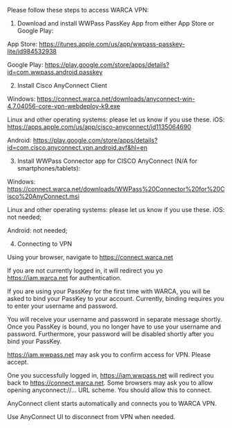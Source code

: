 Please follow these steps to access WARCA VPN:

1. Download and install WWPass PassKey App from either App Store or 
Google Play:

App Store: https://itunes.apple.com/us/app/wwpass-passkey-lite/id984532938

Google Play: 
https://play.google.com/store/apps/details?id=com.wwpass.android.passkey

2. Install Cisco AnyConnect Client

Windows: 
https://connect.warca.net/downloads/anyconnect-win-4.7.04056-core-vpn-webdeploy-k9.exe

Linux and other operating systems: please let us know if you use these.
iOS: https://apps.apple.com/us/app/cisco-anyconnect/id1135064690

Android: 
https://play.google.com/store/apps/details?id=com.cisco.anyconnect.vpn.android.avf&hl=en

3. Install WWPass Connector app for CISCO AnyConnect (N/A for 
smartphones/tablets):

Windows: 
https://connect.warca.net/downloads/WWPass%20Connector%20for%20Cisco%20AnyConnect.msi

Linux and other operating systems: please let us know if you use these.
iOS: not needed;

Android: not needed;

4. Connecting to VPN

Using your browser, navigate to https://connect.warca.net

If you are not currently logged in, it will redirect you yo 
https://iam.warca.net for authentication.

If you are using your PassKey for the first time with WARCA, you 
will be asked to bind your PassKey to your account. Currently, binding 
requires you to enter your username and password.

You will receive your username and password in separate message 
shortly. Once you PassKey is bound, you no longer have to use your 
username and password. Furthermore, your password will be disabled 
shortly after you bind your PassKey.

https://iam.wwpass.net may ask you to confirm access for VPN. 
Please accept.

One you successfully logged in, https://iam.wwpass.net will 
redirect you back to https://connect.warca.net. Some browsers may ask 
you to allow opening anyconnect://... URL scheme. You should allow this 
to connect.

AnyConnect client starts automatically and connects you to WARCA VPN.

Use AnyConnect UI to disconnect from VPN when needed.

